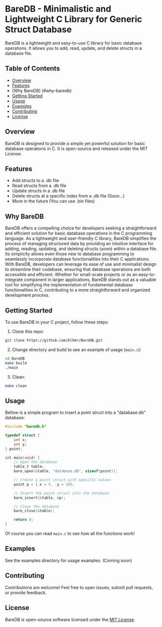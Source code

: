 # BareDB - Minimalistic and Lightweight C Library for Generic Struct Database

BareDB is a lightweight and easy-to-use C library for basic database operations. It allows you to add, read, update, and delete structs in a database file.

## Table of Contents

- [Overview](#overview)
- [Features](#features)
- [Why BareDB] (#why-baredb)
- [Getting Started](#getting-started)
- [Usage](#usage)
- [Examples](#examples)
- [Contributing](#contributing)
- [License](#license)

## Overview

BareDB is designed to provide a simple yet powerful solution for basic database operations in C. It is open-source and released under the MIT License.

## Features

- Add structs to a .db file
- Read structs from a .db file
- Update structs in a .db file
- Delete structs at a specific index from a .db file (Soon...)
- More in the future
(You can use .bin files)

## Why BareDB

BareDB offers a compelling choice for developers seeking a straightforward and efficient solution for basic database operations in the C programming language. As a lightweight and user-friendly C library, BareDB simplifies the process of managing structured data by providing an intuitive interface for adding, reading, updating, and deleting structs (soon) within a database file. Its simplicity allows even those new to database programming to seamlessly incorporate database functionalities into their C applications. With BareDB, developers can leverage its ease of use and minimalist design to streamline their codebase, ensuring that database operations are both accessible and efficient. Whether for small-scale projects or as an easy-to-integrate component in larger applications, BareDB stands out as a valuable tool for simplifying the implementation of fundamental database functionalities in C, contributing to a more straightforward and organized development process.

## Getting Started

To use BareDB in your C project, follow these steps:

1. Clone this repo:
```bash
git clone https://github.com/blhmr/BareDB.git
```

2. Change directory and build to see an example of usage (`main.c`):
```bash
cd BareDB
make build
./main
```

3. Clean:
```bash
make clean
```

## Usage

Bellow is a simple program to insert a point struct into a "database.db" database:

```c
#include "baredb.h"

typedef struct {
    int x;
    int y;
} point;

int main(void) {
    // Open the database
    table_t table;
    bare_open(&table, "database.db", sizeof(point));

    // Create a point struct with specific values
    point p = {.x = 5, .y = 10};

    // Insert the point struct into the database
    bare_insert(&table, &p);

    // Close the database
    bare_close(&table);

    return 0;
}
```
Of course you can read `main.c` to see how all the functions work!

## Examples

See the examples directory for usage examples. (Coming soon)

## Contributing

Contributions are welcome! Feel free to open issues, submit pull requests, or provide feedback.

## License

BareDB is open-source software licensed under the [MIT License](LICENSE).
